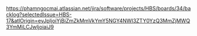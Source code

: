 https://phamngocmai.atlassian.net/jira/software/projects/HBS/boards/34/backlog?selectedIssue=HBS-17&atlOrigin=eyJpIjoiYjBiZmZkMmVkYmY5NGY4NWI3ZTY0YzQ3MmZjMWQ3YmMiLCJwIjoiaiJ9
